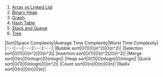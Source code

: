 1. [Array vs Linked List](./Array_vs_Linked_List)
2. [Binary Heap](./Binary_Heap)
3. [Graph](./Graph)
4. [Hash Table](./Hash_Table)
5. [Stack and Queue](./Stack_and_Queue)
6. [Tree](./Tree)

|Sort|Space Complexity|Average Time Complexity|Worst Time Complexity|
|:---|:---|:---:|:---:|:---:|
|Bubble sort|O(1)|O(n^2)|O(n^2)|
|Selection sort|O(1)|O(n^2)|O(n^2)|
|Insertion sort|O(1)|O(n^2)|O(n^2)|
|Merge sort|O(n)|O(nlogn)|O(nlogn)|
|Heap sort|O(1)|O(nlogn)|O(nlogn)|
|Quick sort|O(1)|O(nlogn)|O(n^2)|
|Count sort|O(n)|O(n)|O(n)|
|Radix sort|O(n)|O(n)|O(n)|
